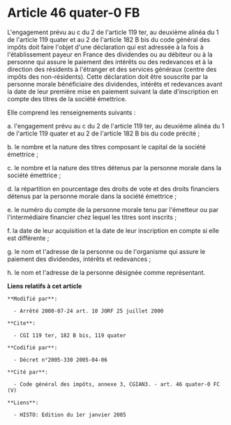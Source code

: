 # Article 46 quater-0 FB

L'engagement prévu au c du 2 de l'article 119 ter, au deuxième alinéa du 1 de l'article 119 quater et au 2 de l'article 182 B
bis du code général des impôts doit faire l'objet d'une déclaration qui est adressée à la fois à l'établissement payeur en
France des dividendes ou au débiteur ou à la personne qui assure le paiement des intérêts ou des redevances et à la direction
des résidents à l'étranger et des services généraux (centre des impôts des non-résidents). Cette déclaration doit être
souscrite par la personne morale bénéficiaire des dividendes, intérêts et redevances avant la date de leur première mise en
paiement suivant la date d'inscription en compte des titres de la société émettrice.

Elle comprend les renseignements suivants :

a. l'engagement prévu au c du 2 de l'article 119 ter, au deuxième alinéa du 1 de l'article 119 quater et au 2 de l'article
182 B bis du code précité ;

b. le nombre et la nature des titres composant le capital de la société émettrice ;

c. le nombre et la nature des titres détenus par la personne morale dans la société émettrice ;

d. la répartition en pourcentage des droits de vote et des droits financiers détenus par la personne morale dans la société
émettrice ;

e. le numéro du compte de la personne morale tenu par l'émetteur ou par l'intermédiaire financier chez lequel les titres sont
inscrits ;

f. la date de leur acquisition et la date de leur inscription en compte si elle est différente ;

g. le nom et l'adresse de la personne ou de l'organisme qui assure le paiement des dividendes, intérêts et redevances ;

h. le nom et l'adresse de la personne désignée comme représentant.

**Liens relatifs à cet article**

	**Modifié par**:

	  - Arrêté 2000-07-24 art. 10 JORF 25 juillet 2000

	**Cite**:

	  - CGI 119 ter, 182 B bis, 119 quater

	**Codifié par**:

	  - Décret n°2005-330 2005-04-06

	**Cité par**:

	  - Code général des impôts, annexe 3, CGIAN3. - art. 46 quater-0 FC (V)

	**Liens**:

	  - HISTO: Edition du 1er janvier 2005
